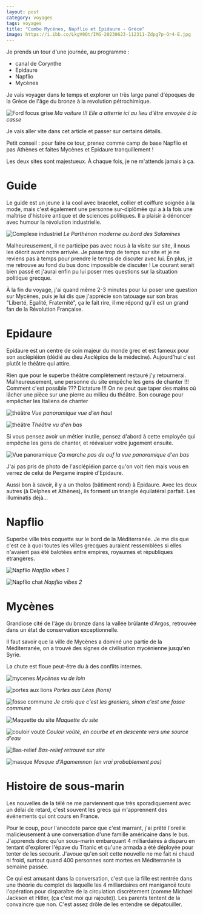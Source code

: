 ```yaml
---
layout: post 
category: voyages
tags: voyages
title: "Combo Mycènes, Napflio et Epidaure - Grèce"
image: https://i.ibb.co/LkgV0Qt/IMG-20230623-112311-Zdpg7p-Or4-E.jpg
---
```


Je prends un tour d'une journée, au programme :
- canal de Corynthe
- Epidaure
- Napflio
- Mycènes 

Je vais voyager dans le temps et explorer un très large panel d'époques de la Grèce de l'âge du bronze à la revolution pétrochimique. 

![Ford focus grise](https://i.ibb.co/rtRZzNS/IMG-20230623-093710-t-Ry0uy-Y16s.jpg)
_Ma voiture !!! Elle a atterrie ici au lieu d'être envoyée à la casse_

<!--more--> 

Je vais aller vite dans cet article et passer sur certains détails. 

Petit conseil : pour faire ce tour, prenez comme camp de base Napflio et pas Athènes et faites Mycènes et Epidaure tranquillement ! 

Les deux sites sont majestueux. À chaque fois, je ne m'attends jamais à ça. 

# Guide

Le guide est un jeune à la cool avec bracelet, collier et coiffure soignée à la mode, mais c'est également une personne sur-diplômée qui a à la fois une maîtrise d'histoire antique et de sciences politiques. 
Il a plaisir à dénoncer avec humour la révolution industrielle. 

![Complexe industriel](https://i.ibb.co/S3FMdR9/IMG-20230623-083620-p-PFLz-C7-B3b.jpg)
_Le Parthénon moderne au bord des Salamines_

Malheureusement, il ne participe pas avec nous à la visite sur site, il nous les décrit avant notre arrivée. Je passe trop de temps sur site et je ne reviens pas à temps pour prendre le temps de discuter avec lui. En plus, je me retrouve au fond du bus donc impossible de discuter ! Le courant serait bien passé et j'aurai enfin pu lui poser mes questions sur la situation politique grecque. 

À la fin du voyage, j'ai quand même 2-3 minutes pour lui poser une question sur Mycènes, puis je lui dis que j'apprécie son tatouage sur son bras "Liberté, Egalité, Fraternité", ça le fait rire, il me répond qu'il est un grand fan de la Révolution Française. 

# Epidaure 

Epidaure est un centre de soin majeur du monde grec et est fameux pour son asclépiéion (dédié au dieu Asclépios de la médecine). Aujourd'hui c'est plutôt le théâtre qui attire. 

Rien que pour le superbe théâtre complètement restauré j'y retournerai. Malheureusement, une personne du site empêche les gens de chanter !!! Comment c'est possible ??? Dictature !!! On ne peut que taper des mains où lâcher une pièce sur une pierre au milieu du théâtre. Bon courage pour empêcher les Italiens de chanter

![théâtre](https://i.ibb.co/LkgV0Qt/IMG-20230623-112311-Zdpg7p-Or4-E.jpg)
_Vue panoramique vue d'en haut_

![théâtre](https://i.ibb.co/wWVJL9m/IMG-20230623-110219-hvk8-PPe-I6o.jpg)
_Théâtre vu d'en bas_

Si vous pensez avoir un métier inutile, pensez d'abord à cette employée qui empêche les gens de chanter, et réévaluer votre jugement ensuite. 

![Vue panoramique](https://i.ibb.co/LPDFtr0/IMG-20230623-112646-QQSn8-P0-A9-U.jpg)
_Ça marche pas de ouf la vue panoramique d'en bas_

J'ai pas pris de photo de l'asclépiéion parce qu'on voit rien mais vous en verrez de celui de Pergame inspiré d'Epidaure. 

Aussi bon à savoir, il y a un tholos (bâtiment rond) à Epidaure. Avec les deux autres (à Delphes et Athènes), ils forment un triangle équilatéral parfait. Les illuminatis déjà... 


# Napflio

Superbe ville très coquette sur le bord de la Méditerranée. Je me dis que c'est ce à quoi toutes les villes grecques auraient ressemblées si elles n'avaient pas été balotées entre empires, royaumes et républiques étrangères. 

![Napflio](https://i.ibb.co/4RfGLtN/IMG-20230623-135236-u-Dly-Ixn56e.jpg)
_Napflio vibes 1_

![Napflio chat](https://i.ibb.co/0YgJgf9/IMG-20230623-135016-fu-XCr-IZS5g.jpg)
_Napflio vibes 2_

# Mycènes 

Grandiose cité de l'âge du bronze dans la vallée brûlante d'Argos, retrouvée dans un état de conservation exceptionnelle. 

Il faut savoir que la ville de Mycènes a dominé une partie de la Méditerranée, on a trouvé des signes de civilisation mycénienne jusqu'en Syrie. 

La chute est floue peut-être du à des conflits internes. 

![mycenes](https://i.ibb.co/HTk1fyL/IMG-20230623-164552-v-Bd-FBAMq6-I.jpg)
_Mycènes vu de loin_

![portes aux lions](https://i.ibb.co/yVFcQC3/IMG-20230623-151755-Uf-Gp-ICPj2-Q.jpg)
_Portes aux Léos (lions)_

![fosse commune](https://i.ibb.co/jkZqQXG/IMG-20230623-152434-z-Bcle-P0v3d.jpg)
_Je crois que c'est les greniers, sinon c'est une fosse commune_

![Maquette du site](https://i.ibb.co/TYbVCZY/IMG-20230623-161806-q-TFpk-TD15y.jpg)
_Maquette du site_

![couloir vouté](https://i.ibb.co/59pdgJP/IMG-20230623-154639-L0aopi-FL1-Z.jpg)
_Couloir voûté, en courbe et en descente vers une source d'eau_

![Bas-relief](https://i.ibb.co/GnsDKMz/IMG-20230624-134400-2hzc-URg-X1-X.jpg)
_Bas-relief retrouvé sur site_

![masque](https://i.ibb.co/zrGjbbv/IMG-20230624-135208-1c-Otq-K2h0-Y.jpg)
_Masque d'Agamemnon (en vrai probablement pas)_


# Histoire de sous-marin

Les nouvelles de la télé ne me parviennent que très sporadiquement avec un délai de retard, c'est souvent les grecs qui m'apprennent des événements qui ont cours en France. 

Pour le coup, pour l'anecdote parce que c'est marrant, j'ai prêté l'oreille malicieusement à une conversation d'une famille américaine dans le bus. J'apprends donc qu'un sous-marin embarquant 4 milliardaires à disparu en tentant d'explorer l'épave du Titanic et qu'une armada a été déployée pour tenter de les secourir. J'avoue qu'en soit cette nouvelle ne me fait ni chaud ni froid, surtout quand 400 personnes sont mortes en Méditerranée la semaine passée. 

Ce qui est amusant dans la conversation, c'est que la fille est rentrée dans une théorie du complot ds laquelle les 4 milliardaires ont manigancé toute l'opération pour disparaître de la circulation discrètement (comme Michael Jackson et Hitler, (ça c'est moi qui rajoute)). Les parents tentent de la convaincre que non. C'est assez drôle de les entendre se dépatouiller. 